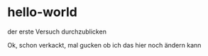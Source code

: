 # hello-world
der erste Versuch durchzublicken

Ok, schon verkackt, mal gucken ob ich das hier noch ändern kann
